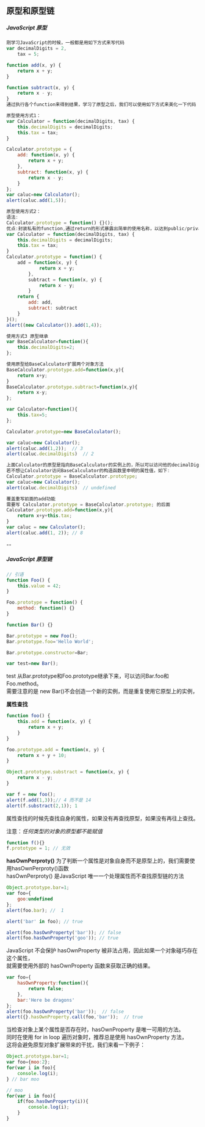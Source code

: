 ## 原型和原型链


##### JavaScript 原型
```javascript
刚学习JavaScript的时候，一般都是用如下方式来写代码
var decimalDigits = 2,
    tax = 5;

function add(x, y) {
    return x + y;
}

function subtract(x, y) {
    return x - y;
}
通过执行各个function来得到结果，学习了原型之后，我们可以使用如下方式来美化一下代码

原型使用方式1：
var Calculator = function(decimalDigits, tax) {
    this.decimalDigits = decimalDigits;
    this.tax = tax;
}

Calculator.prototype = {
    add: function(x, y) {
        return x + y;
    },
    subtract: function(x, y) {
        return x - y;
    }
};
var caluc=new Calculator();
alert(caluc.add(1,5));

原型使用方式2：
语法:
Calculator.prototype = function() {}();
优点:封装私有的function,通过return的形式暴露出简单的使用名称，以达到public/private的效果
var Calculator = function(decimalDigits, tax) {
    this.decimalDigits = decimalDigits;
    this.tax = tax;
}
Calculator.prototype = function() {
    add = function(x, y) {
            return x + y;
        },
        subtract = function(x, y) {
            return x - y;
        }
    return {
        add: add,
        subtract: subtract
    }
}();
alert((new Calculator()).add(1,4));

使用方式3 原型继承
var BaseCalculator=function(){
	this.decimalDigits=2;
};

使用原型给BaseCalculator扩展两个对象方法
BaseCalculator.prototype.add=function(x,y){
	return x+y;
}
BaseCalculator.prototype.subtract=function(x,y){
	return x-y;
};

var Calculator=function(){
	this.tax=5; 
};

Calculator.prototype=new BaseCalculator();

var caluc=new Calculator();
alert(caluc.add(1,2));  // 3
alert(caluc.decimalDigits)  // 2

上面Calculator的原型是指向BaseCalculator的实例上的，所以可以访问他的decimalDigits属性值，
若不想让Calculator访问BaseCalculator的构造函数里申明的属性值，如下:
Calculator.prototype = BaseCalculator.prototype;
var caluc=new Calculator();
alert(caluc.decimalDigits)  // undefined

覆盖重写前面的add功能
需要写 Calculator.prototype = BaseCalculator.prototype; 的后面
Calculator.prototype.add=function(x,y){
	return x+y+this.tax;
}
var caluc = new Calculator();
alert(caluc.add(1, 2)); // 8

```

--

##### JavaScript 原型链
```javascript
// 引语
function Foo() {
    this.value = 42;
}

Foo.prototype = function() {
    method: function() {}
}

function Bar() {}

Bar.prototype = new Foo();
Bar.prototype.foo='Hello World';

Bar.prototype.constructor=Bar;

var test=new Bar();
```
test 从Bar.prototype和Foo.prototype继承下来，可以访问Bar.foo和Foo.method。<br>
需要注意的是 new Bar()不会创造一个新的实例，而是重复使用它原型上的实例，<br>


**属性查找**
```javascript
function foo() {
    this.add = function(x, y) {
        return x + y;
    }
}

foo.prototype.add = function(x, y) {
    return x + y + 10;
}

Object.prototype.substract = function(x, y) {
    return x - y;
}

var f = new foo();
alert(f.add(1,3));// 4 而不是 14
alert(f.substract(2,1)); 1
```
属性查找的时候先查找自身的属性，如果没有再查找原型，如果没有再往上查找。<br>


注意：*任何类型的对象的原型都不能赋值*
```javascript
function f(){}
f.prototype = 1; // 无效
```

**hasOwnPerproty()** 
为了判断一个属性是对象自身而不是原型上的，我们需要使用hasOwnPerproty()函数<br>
hasOwnPerproty() 是JavaScript 唯一一个处理属性而不查找原型链的方法
```javascript
Object.prototype.bar=1;
var foo={
	goo:undefined
};
alert(foo.bar); // 	1

alert('bar' in foo); // true

alert(foo.hasOwnProperty('bar')); // false
alert(foo.hasOwnProperty('goo')); // true
```
JavaScript 不会保护 hasOwnProperty 被非法占用，因此如果一个对象碰巧存在这个属性，<br>
就需要使用外部的 hasOwnProperty 函数来获取正确的结果。
```javascript
var foo={
	hasOwnProperty:function(){
		return false;
	},
	bar:'Here be dragons'
};
alert(foo.hasOwnProperty('bar'));  // false
alert({}.hasOwnProperty.call(foo,'bar'));  // true
```
当检查对象上某个属性是否存在时，hasOwnProperty 是唯一可用的方法。<br>
同时在使用 for in loop 遍历对象时，推荐总是使用 hasOwnProperty 方法，<br>
这将会避免原型对象扩展带来的干扰，我们来看一下例子：
```javascript
Object.prototype.bar=1;
var foo={moo:2};
for(var i in foo){
	console.log(i);
} // bar moo

// moo
for(var i in foo){
	if(foo.hasOwnProperty(i)){
		console.log(i);
	}
}
```
